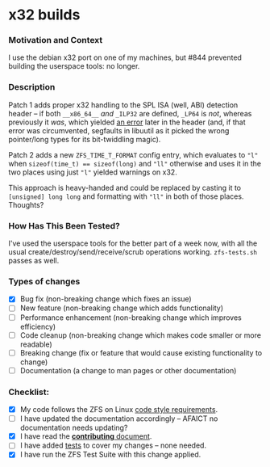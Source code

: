 # x32 builds

### Motivation and Context
I use the debian x32 port on one of my machines, but #844 prevented building the userspace tools: no longer.

### Description
Patch 1 adds proper x32 handling to the SPL ISA (well, ABI) detection header – if both `__x86_64__` *and* `_ILP32` are defined, `_LP64` is *not*, whereas previously it *was*, which yielded [an error](https://github.com/openzfs/zfs/issues/844#issuecomment-260155030) later in the header (and, if that error was circumvented, segfaults in libuutil as it picked the wrong pointer/long types for its bit-twiddling magic).

Patch 2 adds a new `ZFS_TIME_T_FORMAT` config entry, which evaluates to `"l"` when `sizeof(time_t) == sizeof(long)` and `"ll"` otherwise and uses it in the two places using just `"l"` yielded warnings on x32.

This approach is heavy-handed and could be replaced by casting it to `[unsigned] long long` and formatting with `"ll"` in both of those places. Thoughts?

### How Has This Been Tested?
I've used the userspace tools for the better part of a week now, with all the usual create/destroy/send/receive/scrub operations working. `zfs-tests.sh` passes as well.

### Types of changes
- [x] Bug fix (non-breaking change which fixes an issue)
- [ ] New feature (non-breaking change which adds functionality)
- [ ] Performance enhancement (non-breaking change which improves efficiency)
- [ ] Code cleanup (non-breaking change which makes code smaller or more readable)
- [ ] Breaking change (fix or feature that would cause existing functionality to change)
- [ ] Documentation (a change to man pages or other documentation)

### Checklist:
- [x] My code follows the ZFS on Linux [code style requirements](https://github.com/zfsonlinux/zfs/blob/master/.github/CONTRIBUTING.md#coding-conventions).
- [ ] I have updated the documentation accordingly – AFAICT no documentation needs updating?
- [x] I have read the [**contributing** document](https://github.com/zfsonlinux/zfs/blob/master/.github/CONTRIBUTING.md).
- [ ] I have added [tests](https://github.com/zfsonlinux/zfs/tree/master/tests) to cover my changes – none needed.
- [x] I have run the ZFS Test Suite with this change applied.
